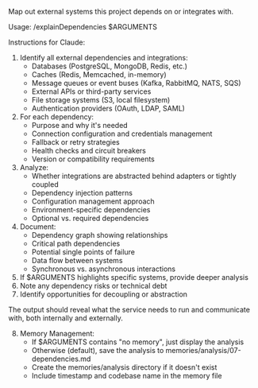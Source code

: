 Map out external systems this project depends on or integrates with.

Usage: /explainDependencies $ARGUMENTS

Instructions for Claude:
1. Identify all external dependencies and integrations:
   - Databases (PostgreSQL, MongoDB, Redis, etc.)
   - Caches (Redis, Memcached, in-memory)
   - Message queues or event buses (Kafka, RabbitMQ, NATS, SQS)
   - External APIs or third-party services
   - File storage systems (S3, local filesystem)
   - Authentication providers (OAuth, LDAP, SAML)
2. For each dependency:
   - Purpose and why it's needed
   - Connection configuration and credentials management
   - Fallback or retry strategies
   - Health checks and circuit breakers
   - Version or compatibility requirements
3. Analyze:
   - Whether integrations are abstracted behind adapters or tightly coupled
   - Dependency injection patterns
   - Configuration management approach
   - Environment-specific dependencies
   - Optional vs. required dependencies
4. Document:
   - Dependency graph showing relationships
   - Critical path dependencies
   - Potential single points of failure
   - Data flow between systems
   - Synchronous vs. asynchronous interactions
5. If $ARGUMENTS highlights specific systems, provide deeper analysis
6. Note any dependency risks or technical debt
7. Identify opportunities for decoupling or abstraction

The output should reveal what the service needs to run and communicate with, both internally and externally.

8. Memory Management:
   - If $ARGUMENTS contains "no memory", just display the analysis
   - Otherwise (default), save the analysis to memories/analysis/07-dependencies.md
   - Create the memories/analysis directory if it doesn't exist
   - Include timestamp and codebase name in the memory file